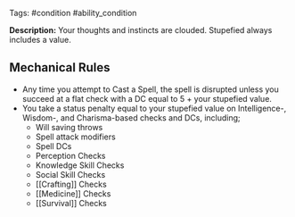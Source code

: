 Tags: #condition #ability_condition

**Description:** Your thoughts and instincts are clouded. Stupefied always includes a value. 

## Mechanical Rules

- Any time you attempt to Cast a Spell, the spell is disrupted unless you succeed at a flat check with a DC equal to 5 + your stupefied value.
- You take a status penalty equal to your stupefied value on Intelligence-, Wisdom-, and Charisma-based checks and DCs, including;
	- Will saving throws
	- Spell attack modifiers
	- Spell DCs
	- Perception Checks
	- Knowledge Skill Checks
	- Social Skill Checks
	- [[Crafting]] Checks
	- [[Medicine]] Checks
	- [[Survival]] Checks